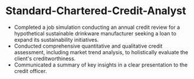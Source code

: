 # Standard-Chartered-Credit-Analyst

* Completed a job simulation conducting an annual credit review for a
   hypothetical sustainable drinkware manufacturer seeking a loan to expand its
   sustainability initiatives.
 * Conducted comprehensive quantitative and qualitative credit assessment,
   including market trend analysis, to holistically evaluate the client's
   creditworthiness.
 * Communicated a summary of key insights in a clear presentation to the credit
   officer.

